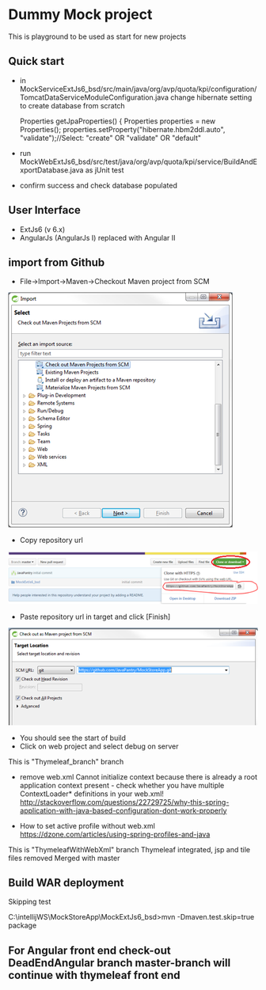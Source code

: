 # Dummy Mock project

This is playground to be used as start for new projects 

## Quick start
- in MockServiceExtJs6_bsd/src/main/java/org/avp/quota/kpi/configuration/TomcatDataServiceModuleConfiguration.java change hibernate setting to create database from scratch 

	Properties getJpaProperties() {
		Properties properties = new Properties();
		properties.setProperty("hibernate.hbm2ddl.auto", "validate");//Select: "create" OR "validate" OR "default"
 
- run MockWebExtJs6_bsd/src/test/java/org/avp/quota/kpi/service/BuildAndExportDatabase.java as jUnit test
- confirm success and check database populated


## User Interface

- ExtJs6 (v 6.x)
- AngularJs (AngularJs I) replaced with Angular II

## import from Github

- File->Import->Maven->Checkout Maven project from SCM

![Checkout Maven project from SCM](./Documents/ImportMavenFromSCM.png)

- Copy repository url

![Copy repository url](./Documents/CopyRepoUrl.png)
 
- Paste repository url in target and click [Finish]

![Paste repository url in target](./Documents/PasteRepoUrl.png) 

- You should see the start of build
- Click on web project and select debug on server

This is "Thymeleaf_branch" branch

- remove web.xml
    Cannot initialize context because there is already a root application context present - check whether you have multiple ContextLoader* definitions in your web.xml!
    http://stackoverflow.com/questions/22729725/why-this-spring-application-with-java-based-configuration-dont-work-properly

- How to set active profile without web.xml
    https://dzone.com/articles/using-spring-profiles-and-java


This is "ThymeleafWithWebXml" branch
Thymeleaf integrated, jsp and tile files removed
Merged with master

## Build WAR deployment

Skipping test

C:\intellijWS\MockStoreApp\MockExtJs6_bsd>mvn -Dmaven.test.skip=true package

## For Angular front end check-out DeadEndAngular branch master-branch will continue with thymeleaf front end